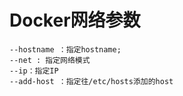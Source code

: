 # Docker网络参数
```
--hostname ：指定hostname;
--net : 指定网络模式
--ip：指定IP
--add-host ：指定往/etc/hosts添加的host
```
